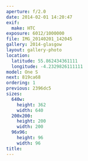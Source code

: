 ```yaml
---
aperture: f/2.0
date: 2014-02-01 14:20:47
exif:
  make: HTC
exposure: 6012/1000000
file: IMG_20140201_142045
gallery: 2014-glasgow
layout: gallery-photo
location:
  latitude: 55.862434361111
  longitude: -4.2329826111111
model: One S
next: 819ca68
ordering: 1
previous: 2396dc5
sizes:
  640w:
    height: 362
    width: 640
  200x200:
    height: 200
    width: 200
  96x96:
    height: 96
    width: 96
title: 
---
```

